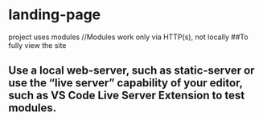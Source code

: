 # landing-page

project uses modules //Modules work only via HTTP(s), not locally
##To fully view the site
## Use a local web-server, such as static-server or use the “live server” capability of your editor, such as VS Code Live Server Extension to test modules.
